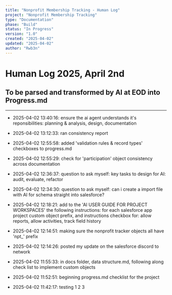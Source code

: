 ```yaml
---
title: "Nonprofit Membership Tracking - Human Log"
project: "Nonprofit Membership Tracking"
type: "Documentation"
phase: "Build"
status: "In Progress"
version: "1.0"
created: "2025-04-02"
updated: "2025-04-02"
author: "Rwb3n"
---
```


# Human Log 2025, April 2nd

## To be parsed and transformed by AI at EOD into Progress.md

----

- 2025-04-02 13:40:16: ensure the ai agent understands it's reponsibilities: planning & analysis, design, documentation
- 2025-04-02 13:12:33: ran consistency report

- 2025-04-02 12:55:58: added 'validation rules & record types' checkboxes to progress.md
- 2025-04-02 12:55:29: check for 'participation' object consistency across documentation

- 2025-04-02 12:36:37: question to ask myself: key tasks to design for AI: audit, evaluate, refactor
- 2025-04-02 12:34:30: question to ask myself: can i create a import file with AI for schema straight into salesforce?

- 2025-04-02 12:18:21: add to the 'AI USER GUIDE FOR PROJECT WORKSPACES' the following instructions: for each salesforce app project custom object prefix, and instructions checkbox for: allow reports, allow activities, track field history
- 2025-04-02 12:14:51: making sure the nonprofit tracker objects all have 'npt_' prefix

- 2025-04-02 12:14:26: posted my update on the salesforce discord to network
- 2025-04-02 11:55:33: in docs folder, data structure.md, following along check list to implement custom objects

- 2025-04-02 11:52:51: beginning progress.md checklist for the project
- 2025-04-02 11:42:17: testing 1 2 3

